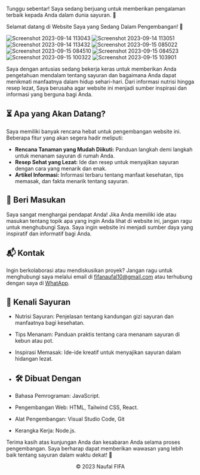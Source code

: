 Tunggu sebentar! Saya sedang berjuang untuk memberikan pengalaman terbaik kepada Anda dalam dunia sayuran. 🌱

Selamat datang di Website Saya yang Sedang Dalam Pengembangan! 🌟

![Screenshot 2023-09-14 113043](https://github.com/fifovalle/WEBSITE-LANDING-PAGE/assets/90078068/5028f086-5cdc-4264-8b67-4854fefc1bed)
![Screenshot 2023-09-14 113051](https://github.com/fifovalle/WEBSITE-LANDING-PAGE/assets/90078068/65c5506e-8bf0-406a-ae6b-f0948637cc30)
![Screenshot 2023-09-14 113432](https://github.com/fifovalle/WEBSITE-LANDING-PAGE/assets/90078068/64f21d2d-a3b1-4938-b6ea-0696500807ad)
![Screenshot 2023-09-15 085022](https://github.com/fifovalle/WEBSITE-LANDING-PAGE/assets/90078068/38f2da2d-13b0-412a-87ae-fdb27c06dfa6)
![Screenshot 2023-09-15 084510](https://github.com/fifovalle/WEBSITE-LANDING-PAGE/assets/90078068/30fb5ed8-5be8-465b-a880-40f3aca55d9d)
![Screenshot 2023-09-15 084523](https://github.com/fifovalle/WEBSITE-LANDING-PAGE/assets/90078068/084dfa2a-b7a7-4187-98ec-a54a726faf67)
![Screenshot 2023-09-15 100322](https://github.com/fifovalle/WEBSITE-LANDING-PAGE/assets/90078068/abfb63a8-8dac-40e5-8bf8-ba21d5d71739)
![Screenshot 2023-09-15 103901](https://github.com/fifovalle/WEBSITE-LANDING-PAGE/assets/90078068/033d94c6-7f30-4130-805b-7daf787bb377)

Saya dengan antusias sedang bekerja keras untuk memberikan Anda pengetahuan mendalam tentang sayuran dan bagaimana Anda dapat menikmati manfaatnya dalam hidup sehari-hari. Dari informasi nutrisi hingga resep lezat, Saya berusaha agar website ini menjadi sumber inspirasi dan informasi yang berguna bagi Anda.

## ⏳ Apa yang Akan Datang?

Saya memiliki banyak rencana hebat untuk pengembangan website ini. Beberapa fitur yang akan segera hadir meliputi:

- **Rencana Tanaman yang Mudah Diikuti:** Panduan langkah demi langkah untuk menanam sayuran di rumah Anda.
- **Resep Sehat yang Lezat:** Ide dan resep untuk menyajikan sayuran dengan cara yang menarik dan enak.
- **Artikel Informasi:** Informasi terbaru tentang manfaat kesehatan, tips memasak, dan fakta menarik tentang sayuran.

## 💬 Beri Masukan

Saya sangat menghargai pendapat Anda! Jika Anda memiliki ide atau masukan tentang topik apa yang ingin Anda lihat di website ini, jangan ragu untuk menghubungi Saya. Saya ingin website ini menjadi sumber daya yang inspiratif dan informatif bagi Anda.

## 📬 Kontak

Ingin berkolaborasi atau mendiskusikan proyek? Jangan ragu untuk menghubungi saya melalui email di [fifanaufal10@gmail.com](mailto:fifanaufal10@gmail.com) atau terhubung dengan saya di [WhatApp](https://wa.me/+6281223652490).

## 🌱 Kenali Sayuran

- Nutrisi Sayuran: Penjelasan tentang kandungan gizi sayuran dan manfaatnya bagi kesehatan.
- Tips Menanam: Panduan praktis tentang cara menanam sayuran di kebun atau pot.
- Inspirasi Memasak: Ide-ide kreatif untuk menyajikan sayuran dalam hidangan lezat.

- ## 🛠️ Dibuat Dengan

- Bahasa Pemrograman: JavaScript.
- Pengembangan Web: HTML, Tailwind CSS, React.
- Alat Pengembangan: Visual Studio Code, Git
- Kerangka Kerja: Node.js.

Terima kasih atas kunjungan Anda dan kesabaran Anda selama proses pengembangan. Saya berharap dapat memberikan wawasan yang lebih baik tentang sayuran dalam waktu dekat! 🌿

<div align="center">
  &copy; 2023 Naufal FIFA
</div>

